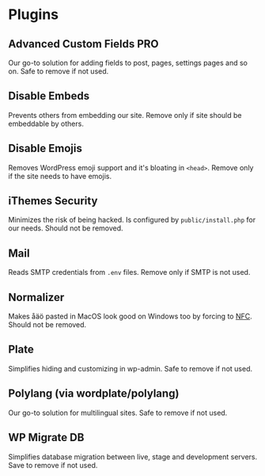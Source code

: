 # Plugins

## Advanced Custom Fields PRO

Our go-to solution for adding fields to post, pages, settings pages and so on. Safe to remove if not used.

## Disable Embeds

Prevents others from embedding our site. Remove only if site should be embeddable by others.

## Disable Emojis

Removes WordPress emoji support and it's bloating in `<head>`. Remove only if the site needs to have emojis.

## iThemes Security

Minimizes the risk of being hacked. Is configured by `public/install.php` for our needs. Should not be removed.

## Mail

Reads SMTP credentials from `.env` files. Remove only if SMTP is not used.

## Normalizer

Makes åäö pasted in MacOS look good on Windows too by forcing to [NFC](http://unicode.org/reports/tr15/images/UAX15-NormFig3.jpg). Should not be removed.

## Plate

Simplifies hiding and customizing in wp-admin. Safe to remove if not used.

## Polylang (via wordplate/polylang)

Our go-to solution for multilingual sites. Safe to remove if not used.

## WP Migrate DB

Simplifies database migration between live, stage and development servers. Save to remove if not used.
